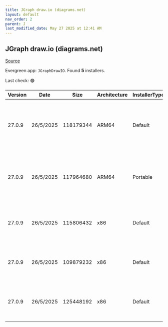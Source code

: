 ```yaml
---
title: JGraph draw.io (diagrams.net)
layout: default
nav_order: 2
parent: J
last_modified_date: May 27 2025 at 12:41 AM
---
```


## JGraph draw.io (diagrams.net)

[Source](https://www.drawio.com)

Evergreen app: `JGraphDrawIO`. Found **5** installers.

Last check: 🟢

| Version | Date      | Size      | Architecture | InstallerType | Type | URI                                                                                                                                                                                                                                              |
| ------- | --------- | --------- | ------------ | ------------- | ---- | ------------------------------------------------------------------------------------------------------------------------------------------------------------------------------------------------------------------------------------------------ |
| 27.0.9  | 26/5/2025 | 118179344 | ARM64        | Default       | exe  | [https://github.com/jgraph/drawio-desktop/releases/download/v27.0.9/draw.io-arm64-27.0.9-windows-arm64-installer.exe](https://github.com/jgraph/drawio-desktop/releases/download/v27.0.9/draw.io-arm64-27.0.9-windows-arm64-installer.exe)       |
| 27.0.9  | 26/5/2025 | 117964680 | ARM64        | Portable      | exe  | [https://github.com/jgraph/drawio-desktop/releases/download/v27.0.9/draw.io-arm64-27.0.9-windows-arm64-no-installer.exe](https://github.com/jgraph/drawio-desktop/releases/download/v27.0.9/draw.io-arm64-27.0.9-windows-arm64-no-installer.exe) |
| 27.0.9  | 26/5/2025 | 115806432 | x86          | Default       | exe  | [https://github.com/jgraph/drawio-desktop/releases/download/v27.0.9/draw.io-27.0.9-windows-installer.exe](https://github.com/jgraph/drawio-desktop/releases/download/v27.0.9/draw.io-27.0.9-windows-installer.exe)                               |
| 27.0.9  | 26/5/2025 | 109879232 | x86          | Default       | exe  | [https://github.com/jgraph/drawio-desktop/releases/download/v27.0.9/draw.io-ia32-27.0.9-windows-32bit-installer.exe](https://github.com/jgraph/drawio-desktop/releases/download/v27.0.9/draw.io-ia32-27.0.9-windows-32bit-installer.exe)         |
| 27.0.9  | 26/5/2025 | 125448192 | x86          | Default       | msi  | [https://github.com/jgraph/drawio-desktop/releases/download/v27.0.9/draw.io-27.0.9.msi](https://github.com/jgraph/drawio-desktop/releases/download/v27.0.9/draw.io-27.0.9.msi)                                                                   |
